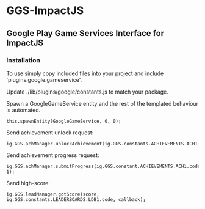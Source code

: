 # GGS-ImpactJS

## Google Play Game Services Interface for ImpactJS

### Installation
To use simply copy included files into your project and include 'plugins.google.gameservice'.

Update ./lib/plugins/google/constants.js to match your package.

Spawn a GoogleGameService entity and the rest of the templated behaviour is automated.

    this.spawnEntity(GoogleGameService, 0, 0);
    
Send achievement unlock request:

    ig.GGS.achManager.unlockAchievement(ig.GGS.constants.ACHIEVEMENTS.ACH1.code);
    
Send achievement progress request:

    ig.GGS.achManager.submitProgress(ig.GGS.constant.ACHIEVEMENTS.ACH1.code, 1);
    
Send high-score:

    ig.GGS.leadManager.gotScore(score, ig.GGS.constants.LEADERBOARDS.LDB1.code, callback);
    
    

